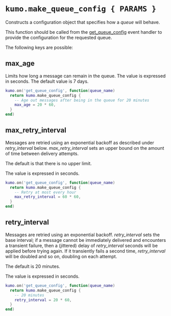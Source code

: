 # `kumo.make_queue_config { PARAMS }`

Constructs a configuration object that specifies how a *queue* will behave.

This function should be called from the
[get_queue_config](../events/get_queue_config.md) event handler to provide the
configuration for the requested queue.

The following keys are possible:

## max_age

Limits how long a message can remain in the queue.
The value is expressed in seconds.  The default value is 7 days.

```lua
kumo.on('get_queue_config', function(queue_name)
  return kumo.make_queue_config {
    -- Age out messages after being in the queue for 20 minutes
    max_age = 20 * 60,
  }
end)
```

## max_retry_interval

Messages are retried using an exponential backoff as described under
*retry_interval* below. *max_retry_interval* sets an upper bound on the amount
of time between delivery attempts.

The default is that there is no upper limit.

The value is expressed in seconds.

```lua
kumo.on('get_queue_config', function(queue_name)
  return kumo.make_queue_config {
    -- Retry at most every hour
    max_retry_interval = 60 * 60,
  }
end)
```

## retry_interval

Messages are retried using an exponential backoff.  *retry_interval* sets the
base interval; if a message cannot be immediately delivered and encounters a
transient failure, then a (jittered) delay of *retry_interval* seconds will be
applied before trying again. If it transiently fails a second time,
*retry_interval* will be doubled and so on, doubling on each attempt.

The default is 20 minutes.

The value is expressed in seconds.

```lua
kumo.on('get_queue_config', function(queue_name)
  return kumo.make_queue_config {
    -- 20 minutes
    retry_interval = 20 * 60,
  }
end)
```

